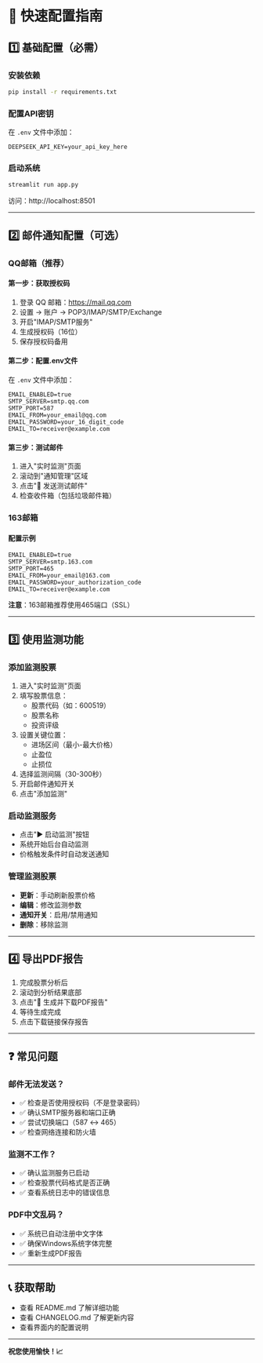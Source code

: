 # 🚀 快速配置指南

## 1️⃣ 基础配置（必需）

### 安装依赖
```bash
pip install -r requirements.txt
```

### 配置API密钥
在 `.env` 文件中添加：
```env
DEEPSEEK_API_KEY=your_api_key_here
```

### 启动系统
```bash
streamlit run app.py
```

访问：http://localhost:8501

---

## 2️⃣ 邮件通知配置（可选）

### QQ邮箱（推荐）

#### 第一步：获取授权码
1. 登录 QQ 邮箱：https://mail.qq.com
2. 设置 → 账户 → POP3/IMAP/SMTP/Exchange
3. 开启"IMAP/SMTP服务"
4. 生成授权码（16位）
5. 保存授权码备用

#### 第二步：配置.env文件
在 `.env` 文件中添加：
```env
EMAIL_ENABLED=true
SMTP_SERVER=smtp.qq.com
SMTP_PORT=587
EMAIL_FROM=your_email@qq.com
EMAIL_PASSWORD=your_16_digit_code
EMAIL_TO=receiver@example.com
```

#### 第三步：测试邮件
1. 进入"实时监测"页面
2. 滚动到"通知管理"区域
3. 点击"📧 发送测试邮件"
4. 检查收件箱（包括垃圾邮件箱）

### 163邮箱

#### 配置示例
```env
EMAIL_ENABLED=true
SMTP_SERVER=smtp.163.com
SMTP_PORT=465
EMAIL_FROM=your_email@163.com
EMAIL_PASSWORD=your_authorization_code
EMAIL_TO=receiver@example.com
```

**注意**：163邮箱推荐使用465端口（SSL）

---

## 3️⃣ 使用监测功能

### 添加监测股票
1. 进入"实时监测"页面
2. 填写股票信息：
   - 股票代码（如：600519）
   - 股票名称
   - 投资评级
3. 设置关键位置：
   - 进场区间（最小-最大价格）
   - 止盈位
   - 止损位
4. 选择监测间隔（30-300秒）
5. 开启邮件通知开关
6. 点击"添加监测"

### 启动监测服务
- 点击"▶️ 启动监测"按钮
- 系统开始后台自动监测
- 价格触发条件时自动发送通知

### 管理监测股票
- **更新**：手动刷新股票价格
- **编辑**：修改监测参数
- **通知开关**：启用/禁用通知
- **删除**：移除监测

---

## 4️⃣ 导出PDF报告

1. 完成股票分析后
2. 滚动到分析结果底部
3. 点击"📄 生成并下载PDF报告"
4. 等待生成完成
5. 点击下载链接保存报告

---

## ❓ 常见问题

### 邮件无法发送？
- ✅ 检查是否使用授权码（不是登录密码）
- ✅ 确认SMTP服务器和端口正确
- ✅ 尝试切换端口（587 ↔ 465）
- ✅ 检查网络连接和防火墙

### 监测不工作？
- ✅ 确认监测服务已启动
- ✅ 检查股票代码格式是否正确
- ✅ 查看系统日志中的错误信息

### PDF中文乱码？
- ✅ 系统已自动注册中文字体
- ✅ 确保Windows系统字体完整
- ✅ 重新生成PDF报告

---

## 📞 获取帮助

- 查看 README.md 了解详细功能
- 查看 CHANGELOG.md 了解更新内容
- 查看界面内的配置说明

---

**祝您使用愉快！📈**

